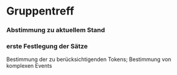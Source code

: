 # Gruppentreff

### Abstimmung zu aktuellem Stand

### erste Festlegung der Sätze

Bestimmung der zu berücksichtigenden Tokens; Bestimmung von komplexen Events

